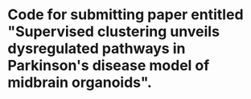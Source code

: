 # Code for submitting paper entitled "Supervised clustering unveils dysregulated pathways in Parkinson's disease model of midbrain organoids".
